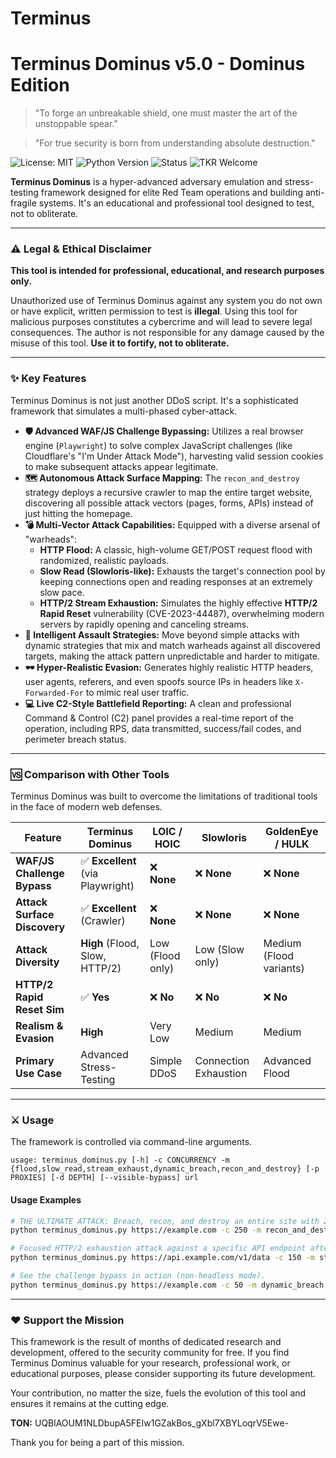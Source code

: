 # Terminus
# Terminus Dominus v5.0 - Dominus Edition

> "To forge an unbreakable shield, one must master the art of the unstoppable spear."

> "For true security is born from understanding absolute destruction."

![License: MIT](https://img.shields.io/badge/License-MIT-yellow.svg)
![Python Version](https://img.shields.io/badge/python-3.8+-blue.svg)
![Status](https://img.shields.io/badge/status-active-success.svg)
![TKR Welcome](https://img.shields.io/badge/PRs-welcome-brightgreen.svg)

**Terminus Dominus** is a hyper-advanced adversary emulation and stress-testing framework designed for elite Red Team operations and building anti-fragile systems. It's an educational and professional tool designed to test, not to obliterate.

---

### ⚠️ Legal & Ethical Disclaimer

**This tool is intended for professional, educational, and research purposes only.**

Unauthorized use of Terminus Dominus against any system you do not own or have explicit, written permission to test is **illegal**. Using this tool for malicious purposes constitutes a cybercrime and will lead to severe legal consequences. The author is not responsible for any damage caused by the misuse of this tool. **Use it to fortify, not to obliterate.**

---

### ✨ Key Features

Terminus Dominus is not just another DDoS script. It's a sophisticated framework that simulates a multi-phased cyber-attack.

*   **🛡️ Advanced WAF/JS Challenge Bypassing:** Utilizes a real browser engine (`Playwright`) to solve complex JavaScript challenges (like Cloudflare's "I'm Under Attack Mode"), harvesting valid session cookies to make subsequent attacks appear legitimate.
*   **🗺️ Autonomous Attack Surface Mapping:** The `recon_and_destroy` strategy deploys a recursive crawler to map the entire target website, discovering all possible attack vectors (pages, forms, APIs) instead of just hitting the homepage.
*   **💣 Multi-Vector Attack Capabilities:** Equipped with a diverse arsenal of "warheads":
    *   **HTTP Flood:** A classic, high-volume GET/POST request flood with randomized, realistic payloads.
    *   **Slow Read (Slowloris-like):** Exhausts the target's connection pool by keeping connections open and reading responses at an extremely slow pace.
    *   **HTTP/2 Stream Exhaustion:** Simulates the highly effective **HTTP/2 Rapid Reset** vulnerability (CVE-2023-44487), overwhelming modern servers by rapidly opening and canceling streams.
*   **🧠 Intelligent Assault Strategies:** Move beyond simple attacks with dynamic strategies that mix and match warheads against all discovered targets, making the attack pattern unpredictable and harder to mitigate.
*   **🕶️ Hyper-Realistic Evasion:** Generates highly realistic HTTP headers, user agents, referers, and even spoofs source IPs in headers like `X-Forwarded-For` to mimic real user traffic.
*   **💻 Live C2-Style Battlefield Reporting:** A clean and professional Command & Control (C2) panel provides a real-time report of the operation, including RPS, data transmitted, success/fail codes, and perimeter breach status.

---

### 🆚 Comparison with Other Tools

Terminus Dominus was built to overcome the limitations of traditional tools in the face of modern web defenses.

| Feature                      | Terminus Dominus                 | LOIC / HOIC         | Slowloris           | GoldenEye / HULK    |
| ---------------------------- | -------------------------------- | ------------------- | ------------------- | ------------------- |
| **WAF/JS Challenge Bypass**  | ✅ **Excellent** (via Playwright) | ❌ **None**         | ❌ **None**         | ❌ **None**         |
| **Attack Surface Discovery** | ✅ **Excellent** (Crawler)       | ❌ **None**         | ❌ **None**         | ❌ **None**         |
| **Attack Diversity**         | **High** (Flood, Slow, HTTP/2)   | Low (Flood only)    | Low (Slow only)     | Medium (Flood variants) |
| **HTTP/2 Rapid Reset Sim**   | ✅ **Yes**                       | ❌ **No**           | ❌ **No**           | ❌ **No**           |
| **Realism & Evasion**        | **High**                         | Very Low            | Medium              | Medium              |
| **Primary Use Case**         | Advanced Stress-Testing          | Simple DDoS         | Connection Exhaustion | Advanced Flood      |

---


### ⚔️ Usage

The framework is controlled via command-line arguments.

```
usage: terminus_dominus.py [-h] -c CONCURRENCY -m {flood,slow_read,stream_exhaust,dynamic_breach,recon_and_destroy} [-p PROXIES] [-d DEPTH] [--visible-bypass] url
```

#### Usage Examples

```bash
# THE ULTIMATE ATTACK: Breach, recon, and destroy an entire site with 250 legionnaires using proxies.
python terminus_dominus.py https://example.com -c 250 -m recon_and_destroy -p proxies.txt

# Focused HTTP/2 exhaustion attack against a specific API endpoint after solving the main site's challenge.
python terminus_dominus.py https://api.example.com/v1/data -c 150 -m stream_exhaust

# See the challenge bypass in action (non-headless mode).
python terminus_dominus.py https://example.com -c 50 -m dynamic_breach --visible-bypass
```

---

### ❤️ Support the Mission

This framework is the result of months of dedicated research and development, offered to the security community for free. If you find Terminus Dominus valuable for your research, professional work, or educational purposes, please consider supporting its future development.

Your contribution, no matter the size, fuels the evolution of this tool and ensures it remains at the cutting edge.

**TON:** UQBlAOUM1NLDbupA5FEIw1GZakBos_gXbl7XBYLoqrV5Ewe-

Thank you for being a part of this mission.


